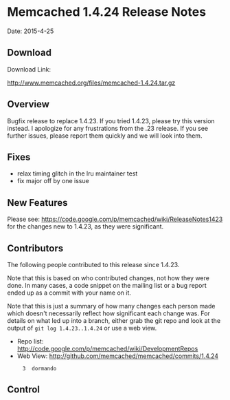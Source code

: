 # Memcached 1.4.24 Release Notes #

Date: 2015-4-25

## Download ##

Download Link:

http://www.memcached.org/files/memcached-1.4.24.tar.gz


## Overview ##

Bugfix release to replace 1.4.23. If you tried 1.4.23, please try this version instead. I apologize for any frustrations from the .23 release. If you see further issues, please report them quickly and we will look into them.

## Fixes ##

  * relax timing glitch in the lru maintainer test
  * fix major off by one issue

## New Features ##

Please see: https://code.google.com/p/memcached/wiki/ReleaseNotes1423 for the changes new to 1.4.23, as they were significant.

## Contributors ##

The following people contributed to this release since 1.4.23.

Note that this is based on who contributed changes, not how they were
done.  In many cases, a code snippet on the mailing list or a bug
report ended up as a commit with your name on it.

Note that this is just a summary of how many changes each person made
which doesn't necessarily reflect how significant each change was.
For details on what led up into a branch, either grab the git repo and
look at the output of `git log 1.4.23..1.4.24` or use a web view.

  * Repo list:  http://code.google.com/p/memcached/wiki/DevelopmentRepos
  * Web View: http://github.com/memcached/memcached/commits/1.4.24

```
     3	dormando

```

## Control ##